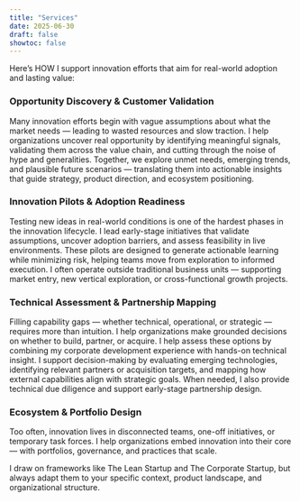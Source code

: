 ```yaml
---
title: "Services"
date: 2025-06-30
draft: false
showtoc: false
---
```


Here’s HOW I support innovation efforts that aim for real-world adoption and lasting value:

### Opportunity Discovery & Customer Validation

Many innovation efforts begin with vague assumptions about what the market needs — leading to wasted resources and slow traction. I help organizations uncover real opportunity by identifying meaningful signals, validating them across the value chain, and cutting through the noise of hype and generalities. Together, we explore unmet needs, emerging trends, and plausible future scenarios — translating them into actionable insights that guide strategy, product direction, and ecosystem positioning.

### Innovation Pilots & Adoption Readiness

Testing new ideas in real-world conditions is one of the hardest phases in the innovation lifecycle. I lead early-stage initiatives that validate assumptions, uncover adoption barriers, and assess feasibility in live environments. These pilots are designed to generate actionable learning while minimizing risk, helping teams move from exploration to informed execution. I often operate outside traditional business units — supporting market entry, new vertical exploration, or cross-functional growth projects.

### Technical Assessment & Partnership Mapping

Filling capability gaps — whether technical, operational, or strategic — requires more than intuition. I help organizations make grounded decisions on whether to build, partner, or acquire. I help assess these options by combining my corporate development experience with hands-on technical insight. I support decision-making by evaluating emerging technologies, identifying relevant partners or acquisition targets, and mapping how external capabilities align with strategic goals. When needed, I also provide technical due diligence and support early-stage partnership design.

### Ecosystem & Portfolio Design

Too often, innovation lives in disconnected teams, one-off initiatives, or temporary task forces. I help organizations embed innovation into their core — with portfolios, governance, and practices that scale.

I draw on frameworks like The Lean Startup and The Corporate Startup, but always adapt them to your specific context, product landscape, and organizational structure.
